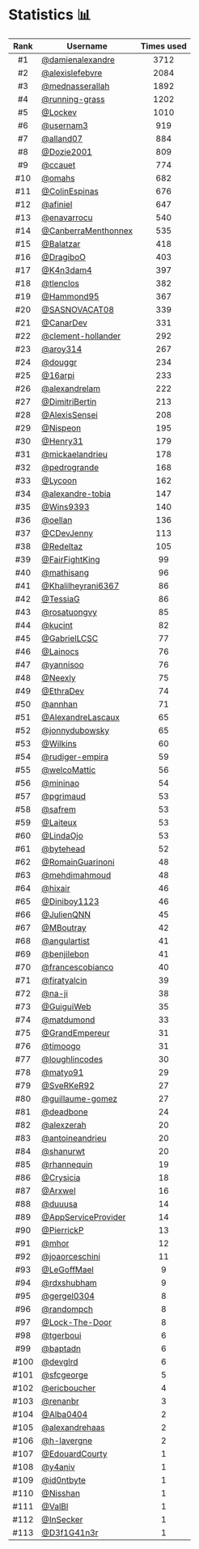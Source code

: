 # Statistics 📊

|Rank|Username|Times used|
:--------:|--------|:--------:|
|#1|[@damienalexandre](https://github.com/damienalexandre)|3712|
|#2|[@alexislefebvre](https://github.com/alexislefebvre)|2084|
|#3|[@mednasserallah](https://github.com/mednasserallah)|1892|
|#4|[@running-grass](https://github.com/running-grass)|1202|
|#5|[@Lockev](https://github.com/Lockev)|1010|
|#6|[@usernam3](https://github.com/usernam3)|919|
|#7|[@alland07](https://github.com/alland07)|884|
|#8|[@Dozie2001](https://github.com/Dozie2001)|809|
|#9|[@ccauet](https://github.com/ccauet)|774|
|#10|[@omahs](https://github.com/omahs)|682|
|#11|[@ColinEspinas](https://github.com/ColinEspinas)|676|
|#12|[@afiniel](https://github.com/afiniel)|647|
|#13|[@enavarrocu](https://github.com/enavarrocu)|540|
|#14|[@CanberraMenthonnex](https://github.com/CanberraMenthonnex)|535|
|#15|[@Balatzar](https://github.com/Balatzar)|418|
|#16|[@DragiboO](https://github.com/DragiboO)|403|
|#17|[@K4n3dam4](https://github.com/K4n3dam4)|397|
|#18|[@tlenclos](https://github.com/tlenclos)|382|
|#19|[@Hammond95](https://github.com/Hammond95)|367|
|#20|[@SASNOVACAT08](https://github.com/SASNOVACAT08)|339|
|#21|[@CanarDev](https://github.com/CanarDev)|331|
|#22|[@clement-hollander](https://github.com/clement-hollander)|292|
|#23|[@aroy314](https://github.com/aroy314)|267|
|#24|[@douggr](https://github.com/douggr)|234|
|#25|[@16arpi](https://github.com/16arpi)|233|
|#26|[@alexandrelam](https://github.com/alexandrelam)|222|
|#27|[@DimitriBertin](https://github.com/DimitriBertin)|213|
|#28|[@AlexisSensei](https://github.com/AlexisSensei)|208|
|#29|[@Nispeon](https://github.com/Nispeon)|195|
|#30|[@Henry31](https://github.com/Henry31)|179|
|#31|[@mickaelandrieu](https://github.com/mickaelandrieu)|178|
|#32|[@pedrogrande](https://github.com/pedrogrande)|168|
|#33|[@Lycoon](https://github.com/Lycoon)|162|
|#34|[@alexandre-tobia](https://github.com/alexandre-tobia)|147|
|#35|[@Wins9393](https://github.com/Wins9393)|140|
|#36|[@oellan](https://github.com/oellan)|136|
|#37|[@CDevJenny](https://github.com/CDevJenny)|113|
|#38|[@Redeltaz](https://github.com/Redeltaz)|105|
|#39|[@FairFightKing](https://github.com/FairFightKing)|99|
|#40|[@mathisang](https://github.com/mathisang)|96|
|#41|[@Khalilheyrani6367](https://github.com/Khalilheyrani6367)|86|
|#42|[@TessiaG](https://github.com/TessiaG)|86|
|#43|[@rosatuongvy](https://github.com/rosatuongvy)|85|
|#44|[@kucint](https://github.com/kucint)|82|
|#45|[@GabrielLCSC](https://github.com/GabrielLCSC)|77|
|#46|[@Lainocs](https://github.com/Lainocs)|76|
|#47|[@yannisoo](https://github.com/yannisoo)|76|
|#48|[@Neexly](https://github.com/Neexly)|75|
|#49|[@EthraDev](https://github.com/EthraDev)|74|
|#50|[@annhan](https://github.com/annhan)|71|
|#51|[@AlexandreLascaux](https://github.com/AlexandreLascaux)|65|
|#52|[@jonnydubowsky](https://github.com/jonnydubowsky)|65|
|#53|[@Wilkins](https://github.com/Wilkins)|60|
|#54|[@rudiger-empira](https://github.com/rudiger-empira)|59|
|#55|[@welcoMattic](https://github.com/welcoMattic)|56|
|#56|[@mininao](https://github.com/mininao)|54|
|#57|[@pgrimaud](https://github.com/pgrimaud)|53|
|#58|[@safrem](https://github.com/safrem)|53|
|#59|[@Laiteux](https://github.com/Laiteux)|53|
|#60|[@LindaOjo](https://github.com/LindaOjo)|53|
|#61|[@bytehead](https://github.com/bytehead)|52|
|#62|[@RomainGuarinoni](https://github.com/RomainGuarinoni)|48|
|#63|[@mehdimahmoud](https://github.com/mehdimahmoud)|48|
|#64|[@hixair](https://github.com/hixair)|46|
|#65|[@Diniboy1123](https://github.com/Diniboy1123)|46|
|#66|[@JulienQNN](https://github.com/JulienQNN)|45|
|#67|[@MBoutray](https://github.com/MBoutray)|42|
|#68|[@angulartist](https://github.com/angulartist)|41|
|#69|[@benjilebon](https://github.com/benjilebon)|41|
|#70|[@francescobianco](https://github.com/francescobianco)|40|
|#71|[@firatyalcin](https://github.com/firatyalcin)|39|
|#72|[@na-ji](https://github.com/na-ji)|38|
|#73|[@GuiguiWeb](https://github.com/GuiguiWeb)|35|
|#74|[@matdumond](https://github.com/matdumond)|33|
|#75|[@GrandEmpereur](https://github.com/GrandEmpereur)|31|
|#76|[@timoogo](https://github.com/timoogo)|31|
|#77|[@loughlincodes](https://github.com/loughlincodes)|30|
|#78|[@matyo91](https://github.com/matyo91)|29|
|#79|[@SveRKeR92](https://github.com/SveRKeR92)|27|
|#80|[@guillaume-gomez](https://github.com/guillaume-gomez)|27|
|#81|[@deadbone](https://github.com/deadbone)|24|
|#82|[@alexzerah](https://github.com/alexzerah)|20|
|#83|[@antoineandrieu](https://github.com/antoineandrieu)|20|
|#84|[@shanurwt](https://github.com/shanurwt)|20|
|#85|[@rhannequin](https://github.com/rhannequin)|19|
|#86|[@Crysicia](https://github.com/Crysicia)|18|
|#87|[@Arxwel](https://github.com/Arxwel)|16|
|#88|[@duuusa](https://github.com/duuusa)|14|
|#89|[@AppServiceProvider](https://github.com/AppServiceProvider)|14|
|#90|[@PierrickP](https://github.com/PierrickP)|13|
|#91|[@mhor](https://github.com/mhor)|12|
|#92|[@joaorceschini](https://github.com/joaorceschini)|11|
|#93|[@LeGoffMael](https://github.com/LeGoffMael)|9|
|#94|[@rdxshubham](https://github.com/rdxshubham)|9|
|#95|[@gergel0304](https://github.com/gergel0304)|8|
|#96|[@randompch](https://github.com/randompch)|8|
|#97|[@Lock-The-Door](https://github.com/Lock-The-Door)|8|
|#98|[@tgerboui](https://github.com/tgerboui)|6|
|#99|[@baptadn](https://github.com/baptadn)|6|
|#100|[@devglrd](https://github.com/devglrd)|6|
|#101|[@sfcgeorge](https://github.com/sfcgeorge)|5|
|#102|[@ericboucher](https://github.com/ericboucher)|4|
|#103|[@renanbr](https://github.com/renanbr)|3|
|#104|[@Alba0404](https://github.com/Alba0404)|2|
|#105|[@alexandrehaas](https://github.com/alexandrehaas)|2|
|#106|[@h-lavergne](https://github.com/h-lavergne)|2|
|#107|[@EdouardCourty](https://github.com/EdouardCourty)|1|
|#108|[@y4aniv](https://github.com/y4aniv)|1|
|#109|[@id0ntbyte](https://github.com/id0ntbyte)|1|
|#110|[@Nisshan](https://github.com/Nisshan)|1|
|#111|[@ValBl](https://github.com/ValBl)|1|
|#112|[@InSecker](https://github.com/InSecker)|1|
|#113|[@D3f1G41n3r](https://github.com/D3f1G41n3r)|1|
